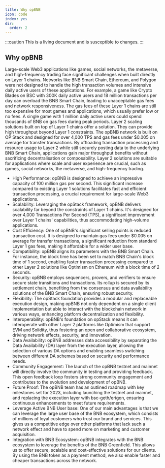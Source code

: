 ```yaml
---
title: Why opBNB
icon: code
index: yes
dir:
  order: 2
---
```


:::caution 
This is a living document and is susceptible to changes. 
:::

## Why opBNB
Large-scale Web3 applications like games, social networks, the metaverse, and high-frequency trading face significant challenges when built directly on Layer 1 chains. Networks like BNB Smart Chain, Ethereum, and Polygon were not designed to handle the high transaction volumes and intensive daily active users of these applications. For example, a game like Crypto Blades on BSC with 300K daily active users and 18 million transactions per day can overload the BNB Smart Chain, leading to unacceptable gas fees and network responsiveness.
The gas fees of these Layer 1 chains are still too expensive for most games and applications, which usually prefer low or no fees. A single game with 1 million daily active users could spend thousands of BNB on gas fees during peak periods. Layer 2 scaling solutions built on top of Layer 1 chains offer a solution. They can provide high throughput beyond Layer 1 constraints. The opBNB network is built on OP Stack and designed for over 4,000 TPS and gas fees under $0.005 on average for transfer transactions.
By offloading transaction processing and resource usage to Layer 2 while still securely posting data to the underlying BNB Smart Chain, applications gain major throughput benefits without sacrificing decentralisation or composability. Layer 2 solutions are suitable for applications where scale and user experience are crucial, such as games, social networks, the metaverse, and high-frequency trading. 

- High Performance: opBNB is designed to achieve an impressive capacity of 100 million gas per second. This significant increase compared to existing Layer 1 solutions facilitates fast and efficient transaction processing, a crucial requirement for large-scale Web3 applications.
- Scalability: Leveraging the opStack framework, opBNB delivers scalability far beyond the constraints of Layer 1 chains. It's designed for over 4,000 Transactions Per Second (TPS), a significant improvement over Layer 1 chains' capabilities, thus accommodating high-volume applications.
- Cost Efficiency: One of opBNB's significant selling points is reduced transaction cost. It is designed to maintain gas fees under $0.005 on average for transfer transactions, a significant reduction from standard Layer 1 gas fees, making it affordable for a wider user base.
- Compatibility: opBNB aligns its parameters with the BNB Smart Chain. For instance, the block time has been set to match BNB Chain's block time of 1 second, enabling faster transaction processing compared to other Layer 2 solutions like Optimism on Ethereum with a block time of 2 seconds.
- Security: opBNB employs sequencers, provers, and verifiers to ensure secure state transitions and transactions. Its rollup is secured by its settlement chain, benefiting from the consensus and data availability solutions of the BNB Smart Chain, ensuring robust security.
- Flexibility: The opStack foundation provides a modular and replaceable execution design, making opBNB not only dependent on a single client implementation but able to interact with the blockchain network in various ways, enhancing platform decentralization and flexibility.
- Interoperability: opBNB's foundation on opStack means it can interoperate with other Layer 2 platforms like Optimism that support EVM and Solidity, thus fostering an open and collaborative ecosystem, driving network effects, security, and innovation.
- Data Availability: opBNB addresses data accessibility by separating the Data Availability (DA) layer from the execution layer, allowing the selection of various DA options and enabling seamless switching between different DA schemes based on security and performance needs.
- Community Engagement: The launch of the opBNB testnet and mainnet will directly involve the community in testing and providing feedback. This open feedback loop fosters strong community engagement and contributes to the evolution and development of opBNB.
- Future Proof: The opBNB team has an outlined roadmap with key milestones set for 2023, including launching the testnet and mainnet, and replacing the execution layer with bsc-geth/erigon, ensuring continuous enhancements to meet future requirements.
- Leverage Active BNB User base: One of our main advantages is that we can leverage the large user base of the BNB ecosystem, which consists of millions of loyal customers who trust our brand and services. This gives us a competitive edge over other platforms that lack such a network effect and have to spend more on marketing and customer acquisition.
- Integration with BNB Ecosystem: opBNB integrates with the BNB ecosystem to leverage the benefits of the BNB Greenfield. This allows us to offer secure, scalable and cost-effective solutions for our clients. By using the BNB token as a payment method, we also enable faster and cheaper transactions across the network. 
